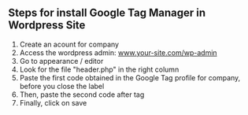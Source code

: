 ## Steps for install Google Tag Manager in Wordpress Site

1. Create an acount for company   
2. Access the wordpress admin: www.your-site.com/wp-admin  
3. Go to appearance / editor  
4. Look for the file "header.php" in the right column  
5. Paste the first code obtained in the Google Tag profile for company, before you close the label </head>  
6. Then, paste the second code after tag <body>  
7. Finally, click on save  


